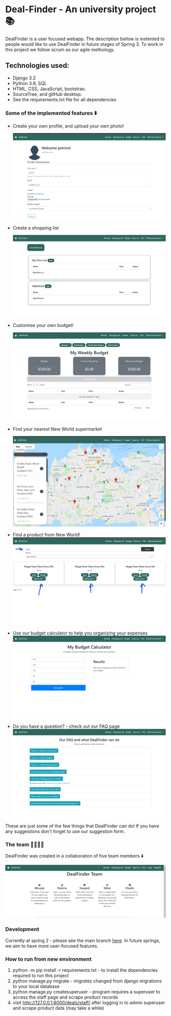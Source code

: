 # Deal-Finder - An university project :books:

DealFinder is a user focused webapp. The description bellow is instented to people would like to use DealFinder in future stages of Spring 3. To work in this project we follow scrum as our agile methology. 

## Technologies used:
 * Django 3.2
 * Python 3.9, SQL
 * HTML, CSS, JavaScript, bootstrao.
 * SourceTree, and gitHub desktop. 
 * See the requirements.txt file for all dependencies 

### Some of the implemented features :arrow_down:

  * Create your own profile, and upload your own photo! 
  
    ![](https://github.com/NihalKPatel/Deal-Finder/blob/main/imagesReadMe/profile.png)
    
  * Create a shopping list 
  
    ![](https://github.com/NihalKPatel/Deal-Finder/blob/main/imagesReadMe/creating%20a%20shoppingList.png)
    
  * Customise your own budget!
  
    ![](https://github.com/NihalKPatel/Deal-Finder/blob/main/imagesReadMe/budget%20standardUserView.png)
  
  * Find your nearest New World supermarket
  
    ![](https://github.com/NihalKPatel/Deal-Finder/blob/main/imagesReadMe/map.png)
    
  * Find a product from New World!
    ![](https://github.com/NihalKPatel/Deal-Finder/blob/main/imagesReadMe/findingProducts%20from%20supermarket.png)
    
  * Use our budget calculator to help you organizing your expenses
    ![](https://github.com/NihalKPatel/Deal-Finder/blob/main/imagesReadMe/calculator.png)
    
  * Do you have a question? - check out our FAQ page
    ![](https://github.com/NihalKPatel/Deal-Finder/blob/main/imagesReadMe/FAQ.png)
    
    
These are just some of the few things that DealFinder can do! If you have any suggestions don't forget to use our suggestion form. 


### The team :woman_technologist::man_technologist:
DealFinder was created in a collaboration of five team members :arrow_down:

![](https://github.com/NihalKPatel/Deal-Finder/blob/main/imagesReadMe/readme%20about%20us.png)

### Development 
Currently at spring 2 - please see the main branch [here](https://github.com/NihalKPatel/Deal-Finder/tree/main). 
In future springs, we aim to have more user-focused features. 

### How to run from new environment
1. python -m pip install -r requirements.txt - to install the dependencies required to run this project
1. python manage.py migrate - migrates changed from django migrations to your local database
2. python manage.py createsuperuser - program requires a superuser to access the staff page and scrape product records 
3. visit http://127.0.0.1:8000/deals/staff/ after logging in to admin superuser and scrape product data (may take a while)
